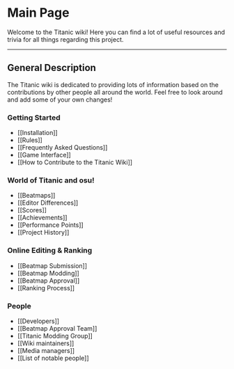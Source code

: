 # Main Page

Welcome to the Titanic wiki! Here you can find a lot of useful resources and trivia for all things regarding this project.

---

## General Description

The Titanic wiki is dedicated to providing lots of information based on the contributions by other people all around the world.
Feel free to look around and add some of your own changes!

### Getting Started

- [[Installation]]
- [[Rules]]
- [[Frequently Asked Questions]]
- [[Game Interface]]
- [[How to Contribute to the Titanic Wiki]]  

### World of Titanic and osu!

- [[Beatmaps]]
- [[Editor Differences]] 
- [[Scores]]
- [[Achievements]]
- [[Performance Points]]
- [[Project History]]

### Online Editing & Ranking

- [[Beatmap Submission]]
- [[Beatmap Modding]]
- [[Beatmap Approval]]
- [[Ranking Process]]

### People

- [[Developers]]
- [[Beatmap Approval Team]]
- [[Titanic Modding Group]]
- [[Wiki maintainers]]
- [[Media managers]]
- [[List of notable people]]
  
